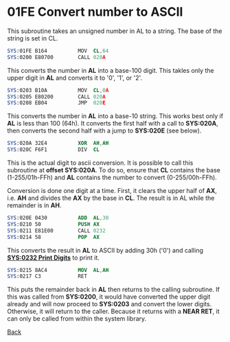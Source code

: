 # 01FE Convert number to ASCII

This subroutine takes an unsigned number in AL to a string. The base of the string is set in CL.

```nasm
SYS:01FE B164          MOV	CL,64
SYS:0200 E80700        CALL	020A
```

This converts the number in **AL** into a base-100 digit. This takles only the upper digit in **AL** and converts it to '0', '1', or '2'.

```nasm
SYS:0203 B10A          MOV	CL,0A
SYS:0205 E80200        CALL	020A
SYS:0208 EB04          JMP	020E
```

This converts the number in **AL** into a base-10 string. This works best only if **AL** is less than 100 (64h). It converts the first half with a call to **SYS:020A**, then converts the second half with a jump to **SYS:020E** (see below).

```nasm
SYS:020A 32E4          XOR	AH,AH
SYS:020C F6F1          DIV	CL
```

This is the actual digit to ascii conversion. It is possible to call this subroutine at **offset SYS:020A**. To do so, ensure that **CL** contains the base (1-255/01h-FFh) and **AL** contains the number to convert (0-255/00h-FFh).

Conversion is done one digit at a time. First, it clears the upper half of **AX**, i.e. **AH** and divides the **AX** by the base in **CL**. The result is in AL while the remainder is in **AH**.

```nasm
SYS:020E 0430          ADD	AL,30
SYS:0210 50            PUSH	AX
SYS:0211 E81E00        CALL	0232
SYS:0214 58            POP	AX
```

This converts the result in **AL** to ASCII by adding 30h ('0') and calling **[SYS:0232 Print Digits](0218-PRINT-DIGITS.md)** to print it.

```nasm
SYS:0215 8AC4          MOV	AL,AH
SYS:0217 C3            RET
```

This puts the remainder back in **AL** then returns to the calling subroutine. If this was called from **SYS:0200**, it would have converted the upper digit already and will now proceed to **SYS:0203** and convert the lower digits. Otherwise, it will return to the caller. Because it returns with a **NEAR RET**, it can only be called from within the system library.

[Back](../README.md)